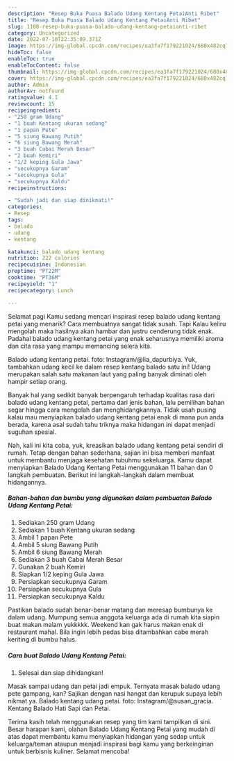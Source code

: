 ```yaml
---
description: "Resep Buka Puasa Balado Udang Kentang PetaiAnti Ribet"
title: "Resep Buka Puasa Balado Udang Kentang PetaiAnti Ribet"
slug: 1108-resep-buka-puasa-balado-udang-kentang-petaianti-ribet
category: Uncategorized
date: 2022-07-10T22:35:09.371Z
image: https://img-global.cpcdn.com/recipes/ea3fa7f179221024/680x482cq70/balado-udang-kentang-petai-foto-resep-utama.jpg
hideToc: false
enableToc: true
enableTocContent: false
thumbnail: https://img-global.cpcdn.com/recipes/ea3fa7f179221024/680x482cq70/balado-udang-kentang-petai-foto-resep-utama.jpg
cover: https://img-global.cpcdn.com/recipes/ea3fa7f179221024/680x482cq70/balado-udang-kentang-petai-foto-resep-utama.jpg
author: Admin
authorAv: notfound
ratingvalue: 4.1
reviewcount: 15
recipeingredient:
- "250 gram Udang"
- "1 buah Kentang ukuran sedang"
- "1 papan Pete"
- "5 siung Bawang Putih"
- "6 siung Bawang Merah"
- "3 buah Cabai Merah Besar"
- "2 buah Kemiri"
- "1/2 keping Gula Jawa"
- "secukupnya Garam"
- "secukupnya Gula"
- "secukupnya Kaldu"
recipeinstructions:

- "Sudah jadi dan siap dinikmati!"
categories:
- Resep
tags:
- balado
- udang
- kentang

katakunci: balado udang kentang 
nutrition: 222 calories
recipecuisine: Indonesian
preptime: "PT22M"
cooktime: "PT36M"
recipeyield: "1"
recipecategory: Lunch

---
```



Selamat pagi Kamu sedang mencari inspirasi resep balado udang kentang petai yang menarik? Cara membuatnya sangat tidak susah. Tapi Kalau keliru mengolah maka hasilnya akan hambar dan justru cenderung tidak enak. Padahal balado udang kentang petai yang enak seharusnya memiliki aroma dan cita rasa yang mampu memancing selera kita.


Balado udang kentang petai. foto: Instagram/@lia_dapurbiya. Yuk, tambahkan udang kecil ke dalam resep kentang balado satu ini! Udang merupakan salah satu makanan laut yang paling banyak diminati oleh hampir setiap orang.

Banyak hal yang sedikit banyak berpengaruh terhadap kualitas rasa dari balado udang kentang petai, pertama dari jenis bahan, lalu pemilihan bahan segar hingga cara mengolah dan menghidangkannya. Tidak usah pusing kalau mau menyiapkan balado udang kentang petai enak di mana pun anda berada, karena asal sudah tahu triknya maka hidangan ini dapat menjadi suguhan spesial.


Nah, kali ini kita coba, yuk, kreasikan balado udang kentang petai sendiri di rumah. Tetap dengan bahan sederhana, sajian ini bisa memberi manfaat untuk membantu menjaga kesehatan tubuhmu sekeluarga. Kamu dapat menyiapkan Balado Udang Kentang Petai menggunakan 11 bahan dan 0 langkah pembuatan. Berikut ini langkah-langkah dalam membuat hidangannya.

<!--inarticleads1-->

##### Bahan-bahan dan bumbu yang digunakan dalam pembuatan Balado Udang Kentang Petai:

1. Sediakan 250 gram Udang
1. Sediakan 1 buah Kentang ukuran sedang
1. Ambil 1 papan Pete
1. Ambil 5 siung Bawang Putih
1. Ambil 6 siung Bawang Merah
1. Sediakan 3 buah Cabai Merah Besar
1. Gunakan 2 buah Kemiri
1. Siapkan 1/2 keping Gula Jawa
1. Persiapkan secukupnya Garam
1. Persiapkan secukupnya Gula
1. Persiapkan secukupnya Kaldu


Pastikan balado sudah benar-benar matang dan meresap bumbunya ke dalam udang. Mumpung semua anggota keluarga ada di rumah kita siapin buat makan malam yukkkkk. Weekend kan gak harus makan enak di restaurant mahal. Bila ingin lebih pedas bisa ditambahkan cabe merah keriting di bumbu halus. 

<!--inarticleads2-->

##### Cara buat Balado Udang Kentang Petai:


1. Selesai dan siap dihidangkan!

Masak sampai udang dan petai jadi empuk. Ternyata masak balado udang pete gampang, kan? Sajikan dengan nasi hangat dan kerupuk supaya lebih nikmat ya. Balado kentang udang petai. foto: Instagram/@susan_gracia. Kentang Balado Hati Sapi dan Petai. 

Terima kasih telah menggunakan resep yang tim kami tampilkan di sini. Besar harapan kami, olahan Balado Udang Kentang Petai yang mudah di atas dapat membantu kamu menyiapkan hidangan yang sedap untuk keluarga/teman ataupun menjadi inspirasi bagi kamu yang berkeinginan untuk berbisnis kuliner. Selamat mencoba!
